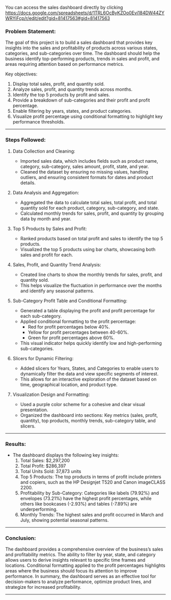 You can access the sales dashboard directly by clicking https://docs.google.com/spreadsheets/d/1TRL6OcByKZOo0Evi184DW44ZYWRYiFcp/r/edit/edit?gid=81417563#gid=81417563

### Problem Statement:
The goal of this project is to build a sales dashboard that provides key insights into the sales and profitability of products across various states, categories, and sub-categories over time. The dashboard should help the business identify top-performing products, trends in sales and profit, and areas requiring attention based on performance metrics. 

Key objectives:
1. Display total sales, profit, and quantity sold.
2. Analyze sales, profit, and quantity trends across months.
3. Identify the top 5 products by profit and sales.
4. Provide a breakdown of sub-categories and their profit and profit percentage.
5. Enable filtering by years, states, and product categories.
6. Visualize profit percentage using conditional formatting to highlight key performance thresholds.

---

### Steps Followed:

1. Data Collection and Cleaning:
   - Imported sales data, which includes fields such as product name, category, sub-category, sales amount, profit, state, and year.
   - Cleaned the dataset by ensuring no missing values, handling outliers, and ensuring consistent formats for dates and product details.

2. Data Analysis and Aggregation:
   - Aggregated the data to calculate total sales, total profit, and total quantity sold for each product, category, sub-category, and state.
   - Calculated monthly trends for sales, profit, and quantity by grouping data by month and year.

3. Top 5 Products by Sales and Profit:
   - Ranked products based on total profit and sales to identify the top 5 products.
   - Visualized the top 5 products using bar charts, showcasing both sales and profit for each.

4. Sales, Profit, and Quantity Trend Analysis:
   - Created line charts to show the monthly trends for sales, profit, and quantity sold.
   - This helps visualize the fluctuation in performance over the months and identify any seasonal patterns.

5. Sub-Category Profit Table and Conditional Formatting:
   - Generated a table displaying the profit and profit percentage for each sub-category.
   - Applied conditional formatting to the profit percentage:
     - Red for profit percentages below 40%.
     - Yellow for profit percentages between 40-60%.
     - Green for profit percentages above 60%.
   - This visual indicator helps quickly identify low and high-performing sub-categories.

6. Slicers for Dynamic Filtering:
   - Added slicers for Years, States, and Categories to enable users to dynamically filter the data and view specific segments of interest.
   - This allows for an interactive exploration of the dataset based on time, geographical location, and product type.

7. Visualization Design and Formatting:
   - Used a purple color scheme for a cohesive and clear visual presentation.
   - Organized the dashboard into sections: Key metrics (sales, profit, quantity), top products, monthly trends, sub-category table, and slicers.

---

### Results:
- The dashboard displays the following key insights:
  1. Total Sales: $2,297,200
  2. Total Profit: $286,397
  3. Total Units Sold: 37,873 units
  4. Top 5 Products: The top products in terms of profit include printers and copiers, such as the HP Designjet T520 and Canon imageCLASS 2200.
  5. Profitability by Sub-Category: Categories like labels (79.92%) and envelopes (73.21%) have the highest profit percentages, while others like bookcases (-2.93%) and tables (-7.89%) are underperforming.
  6. Monthly Trends: The highest sales and profit occurred in March and July, showing potential seasonal patterns.

---

### Conclusion:
The dashboard provides a comprehensive overview of the business’s sales and profitability metrics. The ability to filter by year, state, and category allows users to derive insights relevant to specific time frames and locations. Conditional formatting applied to the profit percentages highlights areas where the business should focus its attention to improve performance. In summary, the dashboard serves as an effective tool for decision-makers to analyze performance, optimize product lines, and strategize for increased profitability.

---


